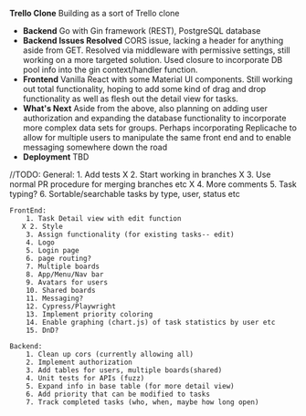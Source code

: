 **Trello Clone** Building as a sort of Trello clone
- **Backend** Go with Gin framework (REST), PostgreSQL database
- **Backend Issues Resolved** CORS issue, lacking a header for anything aside from GET. Resolved via middleware with permissive settings, still working on a more targeted solution. Used closure to incorporate DB pool info into the gin context/handler function.
- **Frontend** Vanilla React with some Material UI components. Still working out total functionality, hoping to add some kind of drag and drop functionality as well as flesh out the detail view for tasks.
- **What's Next** Aside from the above, also planning on adding user authorization and expanding the database functionality to incorporate more complex data sets for groups. Perhaps incorporating Replicache to allow for multiple users to manipulate the same front end and to enable messaging somewhere down the road
- **Deployment** TBD


//TODO:
    General:
        1. Add tests
       X 2. Start working in branches
       X 3. Use normal PR procedure for merging branches etc
       X 4. More comments
        5. Task typing?
        6. Sortable/searchable tasks by type, user, status etc

    FrontEnd:
        1. Task Detail view with edit function
       X 2. Style
        3. Assign functionality (for existing tasks-- edit)
        4. Logo
        5. Login page
        6. page routing?
        7. Multiple boards
        8. App/Menu/Nav bar
        9. Avatars for users
        10. Shared boards
        11. Messaging?
        12. Cypress/Playwright
        13. Implement priority coloring
        14. Enable graphing (chart.js) of task statistics by user etc
        15. DnD?

    Backend:
        1. Clean up cors (currently allowing all)
        2. Implement authorization
        3. Add tables for users, multiple boards(shared)
        4. Unit tests for APIs (fuzz)
        5. Expand info in base table (for more detail view)
        6. Add priority that can be modified to tasks
        7. Track completed tasks (who, when, maybe how long open)